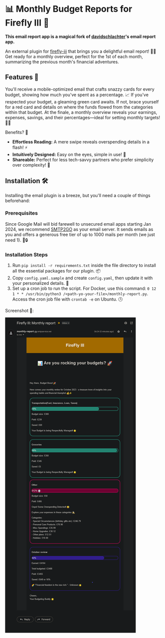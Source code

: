 # 📊 Monthly Budget Reports for Firefly III 🚀

**This email report app is a magical fork of [davidschlachter](https://github.com/davidschlachter/firefly-iii-email-summary)'s email report app.**

An external plugin for [firefly-iii](https://github.com/firefly-iii/firefly-iii) that brings you a delightful email report! 📧✨ Get ready for a monthly overview, perfect for the 1st of each month, summarizing the previous month's financial adventures.

## Features 🌟

You'll receive a mobile-optimized email that crafts snazzy cards for every budget, showing how much you've spent as a percentage. 📈 If you've respected your budget, a gleaming green card awaits. If not, brace yourself for a red card and details on where the funds flowed from the categories within that budget. At the finale, a monthly overview reveals your earnings, expenses, savings, and their percentages—ideal for setting monthly targets! 💸🎯

Benefits? 🤩
- **Effortless Reading:** A mere swipe reveals overspending details in a flash! ⚡️
- **Intuitively Designed:** Easy on the eyes, simple in use! 👀
- **Shareable:** Perfect for less tech-savvy partners who prefer simplicity over complexity! 👫

## Installation 🛠️

Installing the email plugin is a breeze, but you'll need a couple of things beforehand:

### Prerequisites

Since Google Mail will bid farewell to unsecured email apps starting Jan 2024, we recommend [SMTP2GO](https://www.smtp2go.com/) as your email server. It sends emails as you and offers a generous free tier of up to 1000 mails per month (we just need 1). 📩🔒

### Installation Steps

1. Run `pip install -r requirements.txt` inside the file directory to install all the essential packages for our plugin. 📦
2. Copy `config.yaml.sample` and create `config.yaml`, then update it with your personalized details. 📝
3. Set up a cron job to run the script. For Docker, use this command: `0 12 1 * * /usr/bin/python3 /<path-yo-your-file>/monthly-report.py`. Access the cron job file with `crontab -e` on Ubuntu. 🕒

Screenshot 📸:

![Firefly-iii monthly report screenshot](screenshot.png?raw=true)
